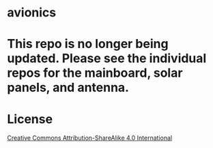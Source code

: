 avionics
========

# This repo is no longer being updated. Please see the individual repos for the mainboard, solar panels, and antenna.

# License

[Creative Commons Attribution-ShareAlike 4.0 International](https://creativecommons.org/licenses/by-sa/4.0/)
